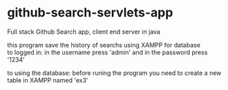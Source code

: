 # github-search-servlets-app
Full stack Github Search app, client end server in java <br>

this program save the history of searchs using XAMPP for database <br>
to logged in: in the username press 'admin' and in the password press '1234' <br>

to using the database: before runing the program you need to create a new table in XAMPP named 'ex3' <br>
